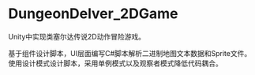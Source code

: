 # DungeonDelver_2DGame
Unity中实现类塞尔达传说2D动作冒险游戏。

基于组件设计脚本，UI层面编写C#脚本解析二进制地图文本数据和Sprite文件。 使用设计模式设计脚本，采用单例模式以及观察者模式降低代码耦合。
